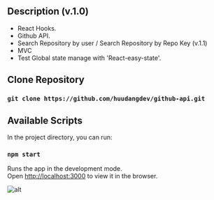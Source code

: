 ## Description (v.1.0)

- React Hooks.
- Github API.
- Search Repository by user / Search Repository by Repo Key (v.1.1)
- MVC
- Test Global state manage with 'React-easy-state'. 

## Clone Repository

### `git clone https://github.com/huudangdev/github-api.git`

## Available Scripts

In the project directory, you can run:

### `npm start`

Runs the app in the development mode.<br>
Open [http://localhost:3000](http://localhost:3000) to view it in the browser.

![alt](https://imgur.com/kFs3HMN.png)

